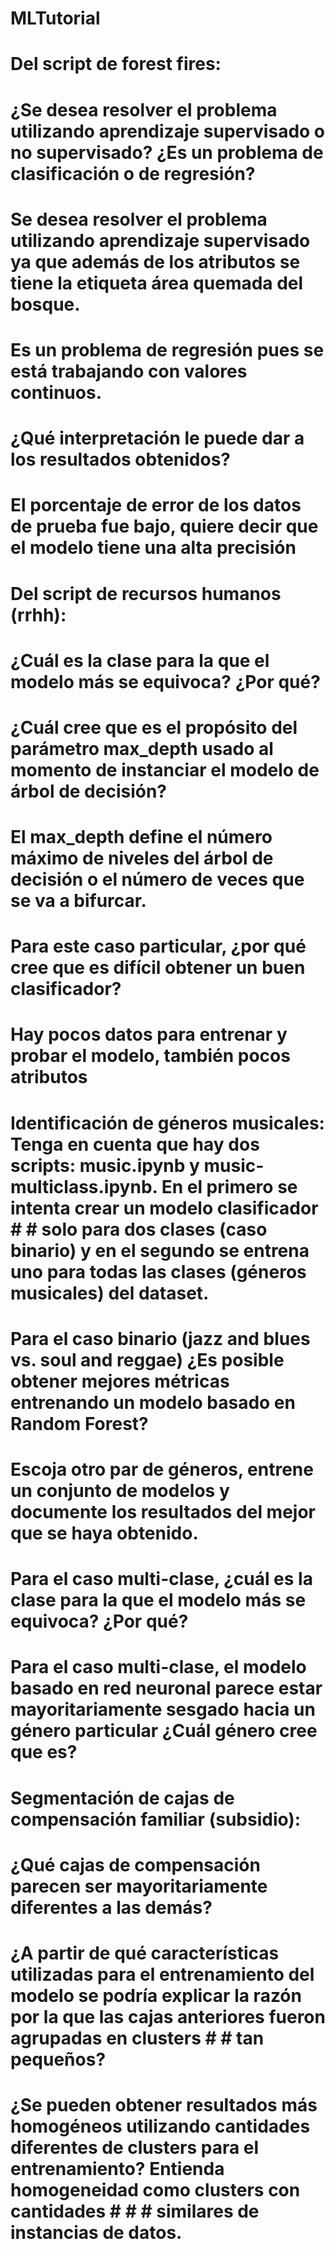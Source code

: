 # MLTutorial

# Del script de forest fires:
# ¿Se desea resolver el problema utilizando aprendizaje supervisado o no supervisado? ¿Es un problema de clasificación o de regresión?
# Se desea resolver el problema utilizando aprendizaje supervisado ya que además de los atributos se tiene la etiqueta área quemada del bosque.
# Es un problema de regresión pues se está trabajando con valores continuos.
# ¿Qué interpretación le puede dar a los resultados obtenidos?
# El porcentaje de error de los datos de prueba fue bajo, quiere decir que el modelo tiene una alta precisión

# Del script de recursos humanos (rrhh):
# ¿Cuál es la clase para la que el modelo más se equivoca? ¿Por qué?

# ¿Cuál cree que es el propósito del parámetro max_depth usado al momento de instanciar el modelo de árbol de decisión?
# El max_depth define el número máximo de niveles del árbol de decisión o el número de veces que se va a bifurcar.
# Para este caso particular, ¿por qué cree que es difícil obtener un buen clasificador?
# Hay pocos datos para entrenar y probar el modelo, también pocos atributos

# Identificación de géneros musicales: Tenga en cuenta que hay dos scripts: music.ipynb y music-multiclass.ipynb. En el primero se intenta crear un modelo clasificador # # solo para dos clases (caso binario) y en el segundo se entrena uno para todas las clases (géneros musicales) del dataset.
# Para el caso binario (jazz and blues vs. soul and reggae) ¿Es posible obtener mejores métricas entrenando un modelo basado en Random Forest?
# Escoja otro par de géneros, entrene un conjunto de modelos y documente los resultados del mejor que se haya obtenido.
# Para el caso multi-clase, ¿cuál es la clase para la que el modelo más se equivoca? ¿Por qué?
# Para el caso multi-clase, el modelo basado en red neuronal parece estar mayoritariamente sesgado hacia un género particular ¿Cuál género cree que es?

# Segmentación de cajas de compensación familiar (subsidio):
# ¿Qué cajas de compensación parecen ser mayoritariamente diferentes a las demás?
# ¿A partir de qué características utilizadas para el entrenamiento del modelo se podría explicar la razón por la que las cajas anteriores fueron agrupadas en clusters # # tan pequeños?
# ¿Se pueden obtener resultados más homogéneos utilizando cantidades diferentes de clusters para el entrenamiento? Entienda homogeneidad como clusters con cantidades # # # similares de instancias de datos.
